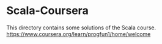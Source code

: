 # Scala-Coursera

This directory contains some solutions of the Scala course.
https://www.coursera.org/learn/progfun1/home/welcome
